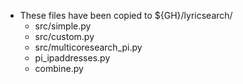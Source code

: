 * These files have been copied to ${GH}/lyricsearch/ 
  * src/simple.py
  * src/custom.py
  * src/multicoresearch_pi.py
  * pi_ipaddresses.py
  * combine.py
